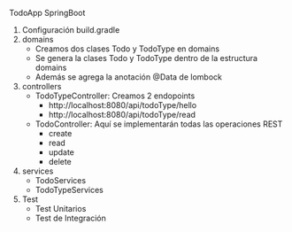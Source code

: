 TodoApp SpringBoot
1. Configuración build.gradle
2. domains
   - Creamos dos clases Todo y TodoType en domains
   - Se genera la clases Todo y TodoType dentro de la estructura domains
   - Además se agrega la anotación @Data de lombock
3. controllers
   - TodoTypeController: Creamos 2 endopoints
     - http://localhost:8080/api/todoType/hello
     - http://localhost:8080/api/todoType/read
   - TodoController: Aquí se implementarán  todas las  operaciones  REST
     - create
     - read
     - update
     - delete
4. services
   - TodoServices
   - TodoTypeServices
5. Test
   - Test Unitarios
   - Test de Integración 